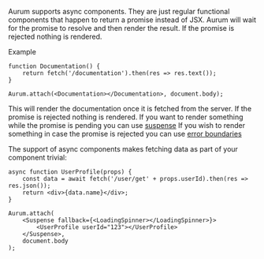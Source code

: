 Aurum supports async components. They are just regular functional components that happen to return a promise instead of JSX. Aurum will wait for the promise to resolve and then render the result. If the promise is rejected nothing is rendered.

Example

```
function Documentation() {
	return fetch('/documentation').then(res => res.text());
}

Aurum.attach(<Documentation></Documentation>, document.body);

```

This will render the documentation once it is fetched from the server. If the promise is rejected nothing is rendered. If you want to render something while the promise is pending you can use [suspense](#/getting_started/suspense)
If you wish to render something in case the promise is rejected you can use [error boundaries](#/getting_started/error_boundary)

The support of async components makes fetching data as part of your component trivial:

```
async function UserProfile(props) {
	const data = await fetch('/user/get' + props.userId).then(res => res.json());
	return <div>{data.name}</div>;
}

Aurum.attach(
	<Suspense fallback={<LoadingSpinner></LoadingSpinner>}>
		<UserProfile userId="123"></UserProfile>
	</Suspense>,
	document.body
);
```
